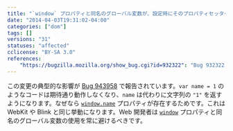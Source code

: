 ```yaml
---
title: "`window` プロパティと同名のグローバル変数が、設定時にそのプロパティセッターを呼び出すようになりました"
date: "2014-04-03T19:31:02-04:00"
categories: ["dom"]
tags: []
versions: "31"
statuses: "affected"
cclicense: "BY-SA 3.0"
references:
    "https://bugzilla.mozilla.org/show_bug.cgi?id=932322": "Bug 932322 – Make Window\'s WebIDL properties be own properties of window"
---
```

この変更の典型的な影響が [Bug 943958](https://bugzilla.mozilla.org/show_bug.cgi?id=943958) で報告されています。`var name = 1` のようなコードは期待通り動作しなくなり、`name` は代わりに文字列の `"1"` を返すようになります。なぜなら [`window.name`](https://developer.mozilla.org/ja/docs/Web/API/window.name) プロパティが存在するためです。これは WebKit や Blink と同じ挙動になります。Web 開発者は [`window`](https://developer.mozilla.org/ja/docs/Web/API/window) プロパティと同名のグローバル変数の使用を常に避けるべきです。
